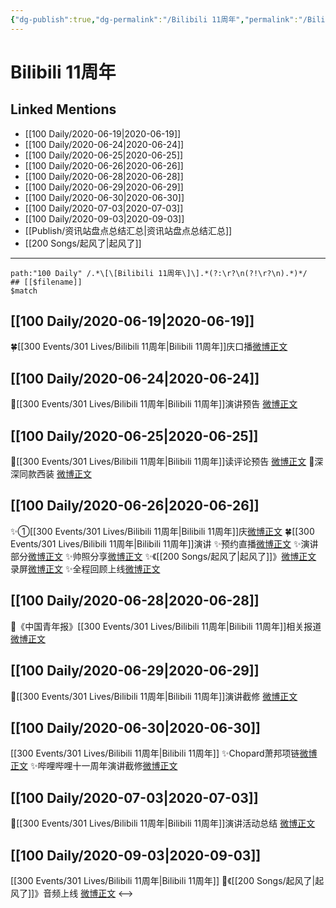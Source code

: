 ```yaml
---
{"dg-publish":true,"dg-permalink":"/Bilibili 11周年","permalink":"/Bilibili 11周年/","created":"2023-04-05T20:58:31.084+08:00","updated":"2023-04-10T16:12:40.409+08:00"}
---
```


# Bilibili 11周年

## Linked Mentions
- [[100 Daily/2020-06-19\|2020-06-19]]
- [[100 Daily/2020-06-24\|2020-06-24]]
- [[100 Daily/2020-06-25\|2020-06-25]]
- [[100 Daily/2020-06-26\|2020-06-26]]
- [[100 Daily/2020-06-28\|2020-06-28]]
- [[100 Daily/2020-06-29\|2020-06-29]]
- [[100 Daily/2020-06-30\|2020-06-30]]
- [[100 Daily/2020-07-03\|2020-07-03]]
- [[100 Daily/2020-09-03\|2020-09-03]]
- [[Publish/资讯站盘点总结汇总\|资讯站盘点总结汇总]]
- [[200 Songs/起风了\|起风了]]


---

```expander
path:"100 Daily" /.*\[\[Bilibili 11周年\]\].*(?:\r?\n(?!\r?\n).*)*/
## [[$filename]]
$match
```
## [[100 Daily/2020-06-19\|2020-06-19]]
🍀[[300 Events/301 Lives/Bilibili 11周年\|Bilibili 11周年]]庆口播[微博正文](https://m.weibo.cn/6466290670/4517683967742280)

## [[100 Daily/2020-06-24\|2020-06-24]]
🌱[[300 Events/301 Lives/Bilibili 11周年\|Bilibili 11周年]]演讲预告 [微博正文](https://m.weibo.cn/6466290670/4519464748659326)
## [[100 Daily/2020-06-25\|2020-06-25]]
🌟[[300 Events/301 Lives/Bilibili 11周年\|Bilibili 11周年]]读评论预告 [微博正文](https://m.weibo.cn/6466290670/4519661025033516)
🌟深深同款西装 [微博正文](https://m.weibo.cn/6466290670/4519725734822210)
## [[100 Daily/2020-06-26\|2020-06-26]]
✨①[[300 Events/301 Lives/Bilibili 11周年\|Bilibili 11周年]]庆[微博正文](https://m.weibo.cn/6466290670/4520067990389836)
🍀[[300 Events/301 Lives/Bilibili 11周年\|Bilibili 11周年]]演讲
✨预约直播[微博正文](https://m.weibo.cn/6466290670/4520000230530782)
✨演讲部分[微博正文](https://m.weibo.cn/6466290670/4520167785356079)
✨帅照分享[微博正文](https://m.weibo.cn/6466290670/4520216753513049)
✨《[[200 Songs/起风了\|起风了]]》[微博正文](https://m.weibo.cn/6466290670/4520177511635785) 录屏[微博正文](https://m.weibo.cn/6466290670/4520167935918322)
✨全程回顾上线[微博正文](https://m.weibo.cn/6466290670/4520176160326490)
## [[100 Daily/2020-06-28\|2020-06-28]]
🌱《中国青年报》[[300 Events/301 Lives/Bilibili 11周年\|Bilibili 11周年]]相关报道[微博正文](https://m.weibo.cn/6466290670/4520811480436877)
## [[100 Daily/2020-06-29\|2020-06-29]]
🌸[[300 Events/301 Lives/Bilibili 11周年\|Bilibili 11周年]]演讲截修 [微博正文](https://m.weibo.cn/6466290670/4521200167366286)
## [[100 Daily/2020-06-30\|2020-06-30]]
[[300 Events/301 Lives/Bilibili 11周年\|Bilibili 11周年]]
✨Chopard萧邦项链[微博正文](https://m.weibo.cn/6466290670/4521530375024356)
✨哔哩哔哩十一周年演讲截修[微博正文](https://m.weibo.cn/6466290670/4521447525333451)
## [[100 Daily/2020-07-03\|2020-07-03]]
🌟[[300 Events/301 Lives/Bilibili 11周年\|Bilibili 11周年]]演讲活动总结 [微博正文](https://m.weibo.cn/6466290670/4522621876034729)
## [[100 Daily/2020-09-03\|2020-09-03]]
[[300 Events/301 Lives/Bilibili 11周年\|Bilibili 11周年]]
💫《[[200 Songs/起风了\|起风了]]》音频上线 [微博正文](https://m.weibo.cn/6466290670/4544861300853509)
<-->